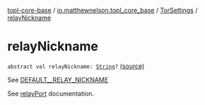 [topl-core-base](../../index.md) / [io.matthewnelson.topl_core_base](../index.md) / [TorSettings](index.md) / [relayNickname](./relay-nickname.md)

# relayNickname

`abstract val relayNickname: `[`String`](https://kotlinlang.org/api/latest/jvm/stdlib/kotlin/-string/index.html)`?` [(source)](https://github.com/05nelsonm/TorOnionProxyLibrary-Android/blob/master/topl-core-base/src/main/java/io/matthewnelson/topl_core_base/TorSettings.kt#L442)

See [DEFAULT__RELAY_NICKNAME](-d-e-f-a-u-l-t__-r-e-l-a-y_-n-i-c-k-n-a-m-e.md)

See [relayPort](relay-port.md) documentation.

